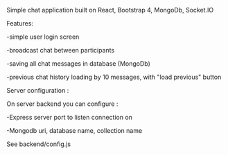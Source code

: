 Simple chat application built on React, Bootstrap 4, MongoDb, Socket.IO

Features:

-simple user login screen

-broadcast chat between participants

-saving all chat messages in database (MongoDb)

-previous chat history loading by 10 messages, with "load previous" button

Server configuration :

On server backend you can configure :

-Express server port to listen connection on

-Mongodb uri, database name, collection name

See backend/config.js
